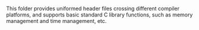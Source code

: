 This folder provides uniformed header files crossing different compiler platforms, and supports basic standard C library functions, such as memory management and time management, etc.
